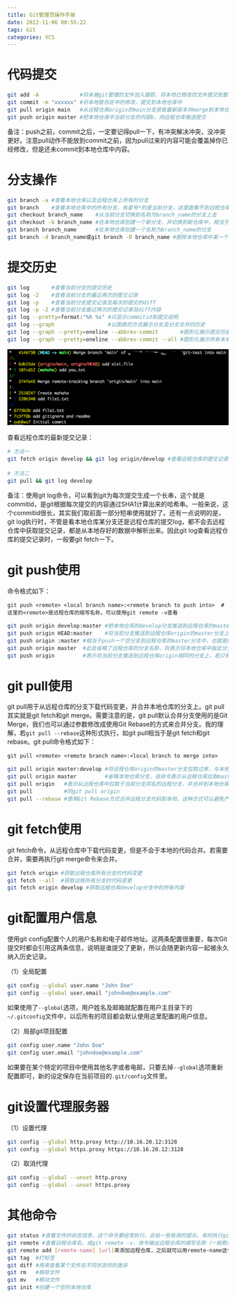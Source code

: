 ```yaml
---
title: Git管理员操作手册
date: 2022-11-06 00:55:22
tags: Git
categories: VCS
---
```


# 代码提交

```bash
git add -A             #将未被git管理的文件加入跟踪，将本地已修改的文件提交到暂存区，或者执行git add .也一样
git commit -m "xxxxxx" #将本地暂存区中的修改，提交到本地仓库中
git pull origin main   #从远程仓库origin的main分支获取最新版本并merge到本地仓库
git push origin master #把本地仓库中当前分支的内容b，向远程仓库推送提交
```

备注：push之前，commit之后，一定要记得pull一下，有冲突解决冲突，没冲突更好。注意pull动作不能放到commit之前，因为pull过来的内容可能会覆盖掉你已经修改，但是还未commit到本地仓库中内容。

# 分支操作

```bash
git branch -a #查看本地仓库以及远程仓库上所有的分支
git branch    #查看本地仓库中的所有分支，有星号*的是当前分支，这里面看不到远程仓库中的其他分支哦
git checkout branch_name    #从当前分支切换到名称为branch_name的分支上去
git checkout -b branch_name #在本地仓库创建一个新分支，并切换到新仓库中，相当于git branch branch_name和git checkout branch_name两个命令的结合
git branch branch_name      #在本地仓库创建一个名称为branch_name的分支
git branch -d branch_name或git branch -D branch_name #删除本地仓库中某一个分支
```

# 提交历史

```bash
git log       #查看当前分支的提交历史
git log -2    #查看当前分支的最近两次的提交记录
git log -p    #查看当前分支提交记录及每次的提交的diff
git log -p -2 #查看当前分支最近两次的提交记录及diff内容
git log --pretty=format:"%h %s" #只显示commitid和提交说明
git log --graph                 #以图表的方式展示分支及分支合并的历史
git log --graph --pretty=oneline --abbrev-commit       #图形化展示提交历史，这个很好用哦，类似于一些Git图形化工具，如IDEA的Git面板中log展示，执行前最好git fetch origin xxx一下
git log --graph --pretty=oneline --abbrev-commit --all #图形化展示所有本地和远程仓库的提交历史，执行前最好git fetch --all一下
```

![](/images/git_handbook_1_1.png)

查看远程仓库的最新提交记录：

```bash
# 方法一
git fetch origin develop && git log origin/develop #查看远程仓库的提交记录，要先执行fetch，否则看到不是远程仓库最新的状态。需要注意的是，这里执行git log develop也是看不到远程仓库最新提交记录

# 方法二
git pull && git log develop
```

备注：使用git log命令，可以看到git为每次提交生成一个长串，这个就是commitid，是git根据每次提交的内容通过SHA1计算出来的哈希串。一般来说，这个commitid很长，其实我们取前面一部分短串使用就好了。还有一点说明的是，git log执行时，不管是看本地仓库某分支还是远程仓库的提交log，都不会去远程仓库中获取提交记录，都是从本地存好的数据中解析出来。因此git log查看远程仓库的提交记录时，一般要git fetch一下。

# git push使用

命令格式如下：

    git push <remote> <local branch name>:<remote branch to push into>  #这里的<remote>是远程仓库的缩写名称，可以使用git remote -v查看

```bash
git push origin develop:master #把本地仓库的develop分支推送到远程仓库的master分支上
git push origin HEAD:master    #将当前分支推送到远程仓库origin的master分支上
git push origin :master #相当于push一个空分支到远程仓库的master分支中，也就是删除远程仓库的master分支
git push origin master  #此处省略了远程仓库的分支名称，则表示将本地仓库中指定分支推动到远程仓库的同名分支上，若远程仓库中不存在同名的仓库，那么会在远程仓库上新建一个同名的分支。此处相当于git push origin master:master
git push origin         #表示将当前分支推送到远程仓库origin相同的分支上，若只有一个origin远程仓库，那么直接写git push也行啦
```

# git pull使用

git pull用于从远程仓库的分支下载代码变更，并合并本地仓库的分支上。git pull其实就是git fetch和git merge。需要注意的是，git pull默认合并分支使用的是Git Merge，我们也可以通过参数修改成使用Git Rebase的方式来合并分支。我的理解，若`git pull --rebase`这种形式执行，如git pull相当于是git fetch和git rebase。git pull命令格式如下：

    git pull <remote> <remote branch name>:<local branch to merge into>

```bash
git pull origin master:develop #将远程仓库origin的master分支拉取过来，与本地仓库的develop分支合并
git pull origin master         #省略本地仓库分支，该命令表示从远程仓库拉取master分支内容，并于本地仓库的当前分支（HEAD）合并（此例子中并不一定表示合并到本地master分支哦）
git pull origin   #表示从远程仓库中拉取于当前分支同名的远程分支，并合并到本地仓库当前分支中
git pull          #同git pull origin
git pull --rebase #使用Git Rebase方式合并远程分支代码到本地，这种方式可以避免产生一条额外的“Merge branch xxx”的commit，且导致git log历史分叉
```

# git fetch使用

git fetch命令，从远程仓库中下载代码变更，但是不会于本地的代码合并。若需要合并，需要再执行git merge命令来合并。

```bash
git fetch origin #获取远程仓库所有分支的代码变更
git fetch --all  #获取远程所有分支的代码变更
git fetch origin develop #获取远程仓库develop分支中的所有内容
```

# git配置用户信息

使用git config配置个人的用户名称和电子邮件地址。这两条配置很重要，每次Git提交时都会引用这两条信息，说明是谁提交了更新，所以会随更新内容一起被永久纳入历史记录。

（1）全局配置

```bash
git config --global user.name "John Doe"
git config --global user.email "johndoe@example.com"
```

如果使用了`--global`选项，用户姓名及邮箱就配置在用户主目录下的`~/.gitconfig`文件中，以后所有的项目都会默认使用这里配置的用户信息。

（2）局部git项目配置

```bash
git config user.name "John Doe"
git config user.email "johndoe@example.com"
```

如果要在某个特定的项目中使用其他名字或者电邮，只要去掉`--global`选项重新配置即可，新的设定保存在当前项目的`.git/config`文件里。

# git设置代理服务器

（1）设置代理

```bash
git config --global http.proxy http://10.16.20.12:3128
git config --global https.proxy https://10.16.20.12:3128
```

（2）取消代理

```bash
git config --global --unset http.proxy
git config --global --unset https.proxy
```

# 其他命令

```bash
git status #查看文件的状态信息，这个命令要经常执行，会给一些有用的提示。有时执行git status时，提示Your Branch is up to date with 'origin/xxxxx'，即和远程仓库是一致的，其实并不准，需要git fetch或git pull一下，才能获取到远程仓库这个分支的最新状态
git remote #查看远程仓库名，或git remote -v，命令输出远程仓库的缩写名称（一般默认就叫origin），以及远程仓库的资源地址
git remote add [remote-name] [url]来添加远程仓库，之后就可以用remote-name这个别名来指代url这个远程仓库了
git tag  #打标签
git diff #用来查看某个文件在不同状态时的差异
git rm   #移除文件
git mv   #移动文件
git init #创建一个空的本地仓库
```
